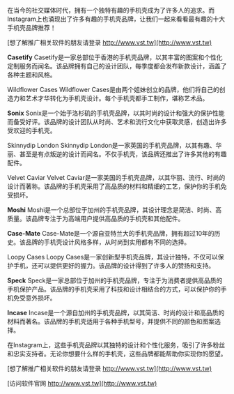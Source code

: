 在当今的社交媒体时代，拥有一个独特有趣的手机壳成为了许多人的追求。而Instagram上也涌现出了许多有趣的手机壳品牌，让我们一起来看看最有趣的十大手机壳品牌推荐！

[想了解推广相关软件的朋友请登录 http://www.vst.tw](http://www.vst.tw)

**Casetify**
Casetify是一家总部位于香港的手机壳品牌，以其丰富的图案和个性化定制服务而闻名。该品牌拥有自己的设计团队，每季度都会发布新款设计，涵盖了各种主题和风格。

Wildflower Cases
Wildflower Cases是由两个姐妹创立的品牌，他们将自己的创造力和艺术才华转化为手机壳设计。每个手机壳都手工制作，堪称艺术品。

**Sonix**
Sonix是一个始于洛杉矶的手机壳品牌，以其时尚的设计和强大的保护性能而备受好评。该品牌的设计团队从时尚、艺术和流行文化中获取灵感，创造出许多受欢迎的手机壳。

Skinnydip London
Skinnydip London是一家英国的手机壳品牌，以其有趣、华丽、甚至是有点叛逆的设计而闻名。不仅手机壳，该品牌还推出了许多其他的有趣配件。

Velvet Caviar
Velvet Caviar是一家美国的手机壳品牌，以其华丽、流行、时尚的设计而著称。该品牌的手机壳采用了高品质的材料和精细的工艺，保护你的手机免受损坏。

**Moshi**
Moshi是一个总部位于加州的手机壳品牌，其设计理念是简洁、时尚、高质量。该品牌专注于为高端用户提供高品质的手机壳和其他配件。

**Case-Mate**
Case-Mate是一个源自亚特兰大的手机壳品牌，拥有超过10年的历史。该品牌的手机壳设计风格多样，从时尚到实用都有不同的选择。

Loopy Cases
Loopy Cases是一家创新型手机壳品牌，其设计独特，不仅可以保护手机，还可以提供更好的握力。该品牌的设计得到了许多人的赞扬和支持。

**Speck**
Speck是一家总部位于加州的手机壳品牌，专注于为消费者提供高品质的手机保护产品。该品牌的手机壳采用了科技和设计相结合的方式，可以保护你的手机免受意外损坏。

**Incase**
Incase是一个源自加州的手机壳品牌，以其简洁、时尚的设计和高品质的材料而著名。该品牌的手机壳适用于各种手机型号，并提供不同的颜色和图案选择。

在Instagram上，这些手机壳品牌以其独特的设计和个性化服务，吸引了许多粉丝和忠实支持者。无论你想要什么样的手机壳，这些品牌都能帮助你实现你的愿望。

[想了解推广相关软件的朋友请登录 http://www.vst.tw](http://www.vst.tw)


[访问软件官网 http://www.vst.tw](http://www.vst.tw)
